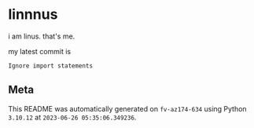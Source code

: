 # linnnus

i am linus. that's me.

my latest commit is

```
Ignore import statements
```

## Meta

This README was automatically generated on `fv-az174-634` using Python
`3.10.12` at `2023-06-26 05:35:06.349236`.
